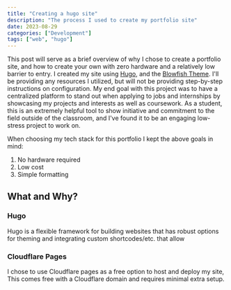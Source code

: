 ```yaml
---
title: "Creating a hugo site"
description: "The process I used to create my portfolio site"
date: 2023-08-29
categories: ["Development"]
tags: ["web", "hugo"]
---
```

This post will serve as a brief overview of why I chose to create a portfolio site, and how to create your own with zero hardware and a relatively low barrier to entry. I created my site using [Hugo](https://gohugo.io/), and the [Blowfish Theme](https://blowfish.page/). I'll be providing any resources I utilized, but will not be providing step-by-step instructions on configuration. My end goal with this project was to have a centralized platform to stand out when applying to jobs and internships by showcasing my projects and interests as well as coursework. As a student, this is an extremely helpful tool to show initiative and commitment to the field outside of the classroom, and I've found it to be an engaging low-stress project to work on.

When choosing my tech stack for this portfolio I kept the above goals in mind:

1. No hardware required
2. Low cost
3. Simple formatting

## What and Why?

### Hugo

Hugo is a flexible framework for building websites that has robust options for theming and integrating custom shortcodes/etc. that allow 

### Cloudflare Pages

I chose to use Cloudflare pages as a free option to host and deploy my site, This comes free with a Cloudflare domain and requires minimal extra setup. 